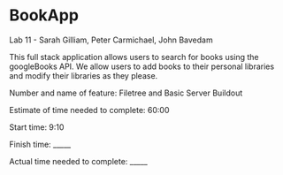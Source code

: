 # BookApp
Lab 11 - Sarah Gilliam, Peter Carmichael, John Bavedam

This full stack application allows users to search for books using the googleBooks API. We allow users to add books to their personal libraries and modify their libraries as they please.

<!-- Tools required to load app -->

<!-- /\/\/\/\ WORKFLOW /\/\/\/\ -->

Number and name of feature: Filetree and Basic Server Buildout

Estimate of time needed to complete: 60:00

Start time: 9:10

Finish time: _____

Actual time needed to complete: _____